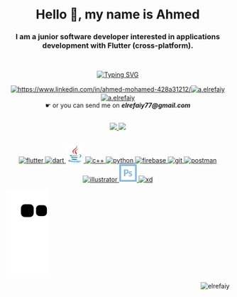 <h1 align="center">Hello 👋, my name is Ahmed</h1>
<h3 align="center">I am a junior software developer interested in applications development with Flutter (cross-platform).</h3>
<br>

<p align="center"><a href="https://git.io/typing-svg"><img src="https://readme-typing-svg.herokuapp.com?font=Fira+Code&pause=400&width=530&lines=◉+Junior+Flutter+❝Cross+Platform❞+Developer;◉+Over+4+Years+of+Programming+Experience;◉+Have+Studied+Computer+Science+for+4+Years;◉+Thank+You+for+Viewing+My+Profile+🤍..." alt="Typing SVG" /></a></p>

<p align="center">
<a href="https://www.linkedin.com/in/ahmed-mohamed-428a31212/" target="blank"><img align="center" src="https://raw.githubusercontent.com/rahuldkjain/github-profile-readme-generator/master/src/images/icons/Social/linked-in-alt.svg" alt="https://www.linkedin.com/in/ahmed-mohamed-428a31212/" height="30" width="40" /><a href="https://www.facebook.com/profile.php?id=100004808373616" target="blank"><img align="center" src="https://www.logo.wine/a/logo/Facebook/Facebook-f_Logo-Blue-Logo.wine.svg" alt="a.elrefaiy" height="50" width="50" /></a></a>
<a href="https://instagram.com/a.elrefaiy" target="blank"><img align="center" src="https://raw.githubusercontent.com/rahuldkjain/github-profile-readme-generator/master/src/images/icons/Social/instagram.svg" alt="a.elrefaiy" height="30" width="40" /></a>
<br>
☛ or you can send me on <i><strong>elrefaiy77@gmail.com</strong></i>
</p>

<br>

<div align="center">
  <a href="https://github.com/Elrefaiy">
  <img height="180em" src="https://github-readme-stats.vercel.app/api?username=Elrefaiy&show_icons=true&theme=github_dark&include_all_commits=true&count_private=true"/>
  <img height="180em" src="https://github-readme-stats.vercel.app/api/top-langs/?username=Elrefaiy&layout=compact&langs_count=7&theme=github_dark"/>
</div>

</br>

<p align="center"><a href="https://flutter.dev" target="_blank" rel="noreferrer"> <img src="https://www.vectorlogo.zone/logos/flutterio/flutterio-icon.svg" alt="flutter" width="40" height="40"/> </a>   <a href="https://dart.dev" target="_blank" rel="noreferrer"> <img src="https://www.vectorlogo.zone/logos/dartlang/dartlang-icon.svg" alt="dart" width="40" height="40"/> </a>   <a href="https://www.java.com" target="_blank" rel="noreferrer"> <img src="https://raw.githubusercontent.com/devicons/devicon/master/icons/java/java-original.svg" alt="java" width="40" height="40"/> </a>   <a href="https://www.c++.com" target="_blank" rel="noreferrer"> <img src="https://upload.wikimedia.org/wikipedia/commons/1/18/ISO_C%2B%2B_Logo.svg" alt="c++" width="40" height="40"/> </a>   <a href="https://www.python.com" target="_blank" rel="noreferrer"> <img src="https://upload.wikimedia.org/wikipedia/commons/c/c3/Python-logo-notext.svg" alt="python" width="40" height="40"/> </a>  <a href="https://firebase.google.com/" target="_blank" rel="noreferrer"> <img src="https://www.vectorlogo.zone/logos/firebase/firebase-icon.svg" alt="firebase" width="40" height="40"/> </a> <a href="https://git-scm.com/" target="_blank" rel="noreferrer"> <img src="https://www.vectorlogo.zone/logos/git-scm/git-scm-icon.svg" alt="git" width="40" height="40"/> </a> <a href="https://postman.com" target="_blank" rel="noreferrer"> <img src="https://www.vectorlogo.zone/logos/getpostman/getpostman-icon.svg" alt="postman" width="40" height="40"/> </a> <a href="https://www.adobe.com/in/products/illustrator.html" target="_blank" rel="noreferrer"> <img src="https://www.vectorlogo.zone/logos/adobe_illustrator/adobe_illustrator-icon.svg" alt="illustrator" width="40" height="40"/> </a> <a href="https://www.photoshop.com/en" target="_blank" rel="noreferrer"> <img src="https://raw.githubusercontent.com/devicons/devicon/master/icons/photoshop/photoshop-line.svg" alt="photoshop" width="40" height="40"/> </a> <a href="https://www.adobe.com/products/xd.html" target="_blank" rel="noreferrer"> <img src="https://cdn.worldvectorlogo.com/logos/adobe-xd.svg" alt="xd" width="40" height="40"/> </a> </p>

![Snake animation](https://github.com/Ravenpac/Ravenpac/blob/output/github-contribution-grid-snake.svg)

<p align="right"> <img src="https://komarev.com/ghpvc/?username=elrefaiy&label=Profile%20views&color=0e75b6&style=flat" alt="elrefaiy" /> </p>

